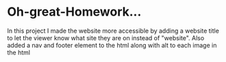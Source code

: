 # Oh-great-Homework...

In this project I made the website more accessible by adding a website title to let the viewer know what site they are on instead of "website". Also added a nav and footer element to the html along with alt to each image in the html
